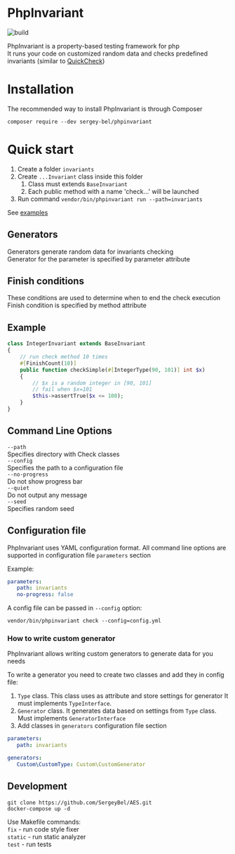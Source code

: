 # PhpInvariant
![build](https://github.com/SergeyBel/phpinvariant/actions/workflows/php-ci.yml/badge.svg?branch=main)

PhpInvariant is a property-based testing framework for php  
It runs your code on customized random data and checks predefined invariants (similar to [QuickCheck](https://hackage.haskell.org/package/QuickCheck)) 


# Installation
The recommended way to install PhpInvariant is through Composer

`composer require --dev sergey-bel/phpinvariant`

# Quick start
1. Create a folder `invariants`
2. Create `...Invariant` class inside this folder
    1. Class must extends `BaseInvariant`
    1. Each public method with a name 'check...' will be launched
3. Run command `vendor/bin/phpinvariant run --path=invariants`

See [examples](https://github.com/SergeyBel/phpinvariant/tree/main/invariants/examples)


## Generators
Generators generate random data for invariants checking  
Generator for the parameter is specified by parameter attribute


## Finish conditions
These conditions are used to determine when to end the check execution  
Finish condition is specified by method attribute

## Example
```php
class IntegerInvariant extends BaseInvariant
{
    // run check method 10 times
    #[FinishCount(10)]
    public function checkSimple(#[IntegerType(90, 101)] int $x)
    {
        // $x is a random integer in [90, 101]
        // fail when $x=101
        $this->assertTrue($x <= 100);
    }
}
```
## Command Line Options
`--path`    
Specifies directory with Check classes    
`--config`    
Specifies the path to a configuration file  
`--no-progress`  
Do not show progress bar  
`--quiet`  
Do not output any message  
`--seed`    
Specifies random seed   

## Configuration file
PhpInvariant uses YAML configuration format. All command line options are supported in configuration file `parameters` section  

Example:
```yml
parameters:
   path: invariants
   no-progress: false
```
A config file can be passed in `--config` option:

`vendor/bin/phpinvariant check --config=config.yml`

### How to write custom generator
PhpInvariant allows writing custom generators to generate data for you needs

To write a generator you need to create two classes and add they in config file:
1. `Type` class. This class uses as attribute and store settings for generator It must implements `TypeInterface`.  
1. `Generator` class. It generates data based on settings from `Type` class. Must implements `GeneratorInterface`
1. Add classes in `generators` configuration file section
```yml
parameters:
   path: invariants

generators:
   Custom\CustomType: Custom\CustomGenerator
```

## Development
`git clone https://github.com/SergeyBel/AES.git`  
`docker-compose up -d`  

Use Makefile commands:  
`fix` - run code style fixer  
`static` - run static analyzer  
`test` - run tests  

